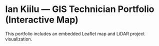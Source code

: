 # Ian Kiilu — GIS Technician Portfolio (Interactive Map)
This portfolio includes an embedded Leaflet map and LiDAR project visualization.
